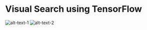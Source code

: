 # Visual Search using TensorFlow 

![alt-text-1](https://github.com/PoojaB26/VisualSearch-TensorFlow-Android/edit/master/1.jpeg "title-1") ![alt-text-2](https://github.com/PoojaB26/VisualSearch-TensorFlow-Android/edit/master/2.jpeg "title-2")



